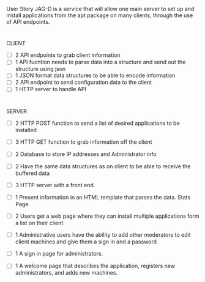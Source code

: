 User Story
JAG-D is a service that will allow one main server to set up and install applications from the apt package on many clients, through the use of API endpoints.
#
CLIENT
- [ ] 2 API endpoints to grab client information
- [ ] 1 API fucntion needs to parse data into a structure and send out the structure using json
- [ ] 1 JSON format data structures to be able to encode information
- [ ] 2 API endpoint to send configuration data to the client
- [ ] 1 HTTP server to handle API
#
SERVER
- [ ] 2 HTTP POST function to send a list of desired applications to be installed
- [ ] 3 HTTP GET function to grab information off the client
- [ ] 2 Database to store IP addresses and Administrator info
- [ ] 2 Have the same data structures as on client to be able to receive the buffered data
- [ ] 3 HTTP server with a front end.
- [ ] 1 Present information in an HTML template that parses the data. Stats Page
- [ ] 2 Users get a web page where they can install multiple applications form a list on their client 
- [ ] 1 Administrative users have the ability to add other moderators to edit client machines and give them a sign in and a password
- [ ] 1 A sign in page for administrators.
- [ ] 1 A welcome page that describes the application, registers new administrators, and adds new machines.

